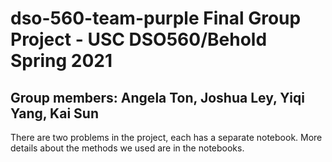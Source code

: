 # dso-560-team-purple Final Group Project - USC DSO560/Behold Spring 2021

## Group members: Angela Ton, Joshua Ley, Yiqi Yang, Kai Sun
There are two problems in the project, each has a separate notebook. More details about the methods we used are in the notebooks.
